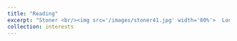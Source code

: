 ```yaml
---
title: "Reading"
excerpt: "Stoner <br/><img src='/images/stoner41.jpg' width='80%'>  Lonely <br/><img src='/images/lonely.jpg' width='80%'>"
collection: interests
---
```

 

